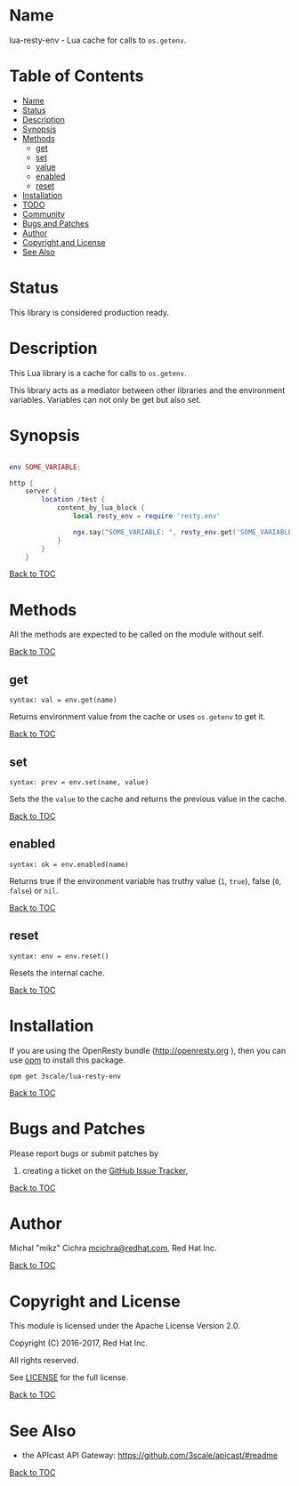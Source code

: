 Name
====

lua-resty-env - Lua cache for calls to `os.getenv`.


Table of Contents
=================

* [Name](#name)
* [Status](#status)
* [Description](#description)
* [Synopsis](#synopsis)
* [Methods](#methods)
    * [get](#get)
    * [set](#set)
    * [value](#value)
    * [enabled](#enabled)
    * [reset](#reset)
* [Installation](#installation)
* [TODO](#todo)
* [Community](#community)
* [Bugs and Patches](#bugs-and-patches)
* [Author](#author)
* [Copyright and License](#copyright-and-license)
* [See Also](#see-also)

Status
======

This library is considered production ready.

Description
===========

This Lua library is a cache for calls to `os.getenv`.

This library acts as a mediator between other libraries and the environment variables.
Variables can not only be get but also set.

Synopsis
========

```lua

env SOME_VARIABLE;

http {
    server {
        location /test {
            content_by_lua_block {
                local resty_env = require 'resty.env'

                ngx.say("SOME_VARIABLE: ", resty_env.get('SOME_VARIABLE'))
            }
        }
    }
```

[Back to TOC](#table-of-contents)

Methods
=======

All the methods are expected to be called on the module without self.

[Back to TOC](#table-of-contents)

get
---
`syntax: val = env.get(name)`

Returns environment value from the cache or uses `os.getenv` to get it.

[Back to TOC](#table-of-contents)

set
-------
`syntax: prev = env.set(name, value)`

Sets the the `value` to the cache and returns the previous value in the cache.

[Back to TOC](#table-of-contents)

enabled
----------
`syntax: ok = env.enabled(name)`

Returns true if the environment variable has truthy value (`1`, `true`), false (`0`, `false`) or `nil`.

[Back to TOC](#table-of-contents)

reset
------------
`syntax: env = env.reset()`

Resets the internal cache.

[Back to TOC](#table-of-contents)

Installation
============

If you are using the OpenResty bundle (http://openresty.org ), then
you can use [opm](https://github.com/openresty/opm#synopsis) to install this package.

```shell
opm get 3scale/lua-resty-env
```

[Back to TOC](#table-of-contents)

Bugs and Patches
================

Please report bugs or submit patches by

1. creating a ticket on the [GitHub Issue Tracker](http://github.com/3scale/lua-resty-env/issues),

[Back to TOC](#table-of-contents)

Author
======

Michal "mikz" Cichra <mcichra@redhat.com>, Red Hat Inc.

[Back to TOC](#table-of-contents)

Copyright and License
=====================

This module is licensed under the Apache License Version 2.0.

Copyright (C) 2016-2017, Red Hat Inc.

All rights reserved.

See [LICENSE](LICENSE) for the full license.

[Back to TOC](#table-of-contents)

See Also
========
* the APIcast API Gateway: https://github.com/3scale/apicast/#readme

[Back to TOC](#table-of-contents)
